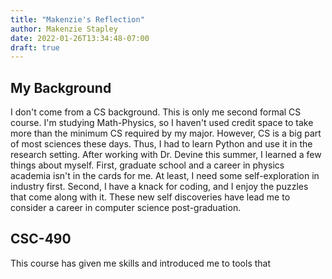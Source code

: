 ```yaml
---
title: "Makenzie's Reflection"
author: Makenzie Stapley
date: 2022-01-26T13:34:48-07:00
draft: true
---
```


## My Background

I don't come from a CS background. This is only me second formal CS course. I'm studying Math-Physics, so I haven't used credit space to take more than the minimum CS required by my major. However, CS is a big part of most sciences these days. Thus, I had to learn Python and use it in the research setting. After working with Dr. Devine this summer, I learned a few things about myself. First, graduate school and a career in physics academia isn't in the cards for me. At least, I need some self-exploration in industry first. Second, I have a knack for coding, and I enjoy the puzzles that come along with it. These new self discoveries have lead me to consider a career in computer science post-graduation.

## CSC-490
This course has given me skills and introduced me to tools that 